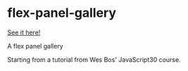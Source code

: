 # flex-panel-gallery

[See it here!](https://mbeckdev.github.io/flex-panel-gallery/)

A flex panel gallery

Starting from a tutorial from Wes Bos' JavaScript30 course.
